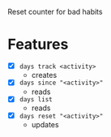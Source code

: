 Reset counter for bad habits

# Features
- [x] `days track <activity>`
    - creates
- [x] `days since "<activity>"`
    - reads
- [x] `days list`
    - reads
- [x] `days reset "<activity>"`
    - updates
